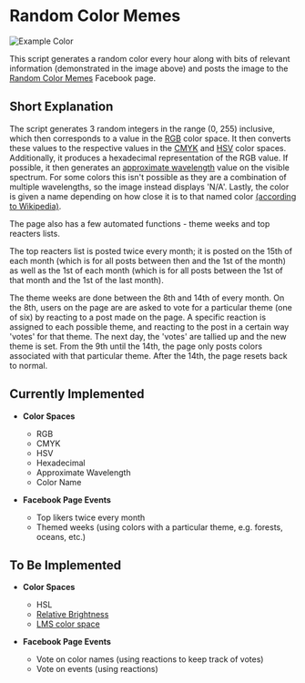 # Random Color Memes

![Example Color](https://i.imgur.com/pBjk2rE.png?raw=true)

This script generates a random color every hour along with bits of relevant information (demonstrated in the image above) and posts the image to the [Random Color Memes](https://www.facebook.com/randomcolormemes/) Facebook page.

## Short Explanation
The script generates 3 random integers in the range (0, 255) inclusive, which then corresponds to a value in the [RGB](https://en.wikipedia.org/wiki/RGB_color_space) color space. It then converts these values to the respective values in the [CMYK](https://en.wikipedia.org/wiki/CMYK_color_model) and [HSV](https://en.wikipedia.org/wiki/HSL_and_HSV) color spaces. Additionally, it produces a hexadecimal representation of the RGB value. 
If possible, it then generates an [approximate wavelength](https://en.wikipedia.org/wiki/Visible_spectrum) value on the visible spectrum. For some colors this isn't possible as they are a combination of multiple wavelengths, so the image instead displays 'N/A'. 
Lastly, the color is given a name depending on how close it is to that named color [(according to Wikipedia)](https://en.wikipedia.org/wiki/List_of_colors).

The page also has a few automated functions - theme weeks and top reacters lists.

The top reacters list is posted twice every month; it is posted on the 15th of each month (which is for all posts between then and the 1st of the month) as well as the 1st of each month (which is for all posts between the 1st of that month and the 1st of the last month).

The theme weeks are done between the 8th and 14th of every month. On the 8th, users on the page are are asked to vote for a particular theme (one of six) by reacting to a post made on the page. A specific reaction is assigned to each possible theme, and reacting to the post in a certain way 'votes' for that theme. The next day, the 'votes' are tallied up and the new theme is set. From the 9th until the 14th, the page only posts colors associated with that particular theme. After the 14th, the page resets back to normal. 

## Currently Implemented
 - **Color Spaces**
     - RGB
     - CMYK
     - HSV
     - Hexadecimal
     - Approximate Wavelength
     - Color Name
     
 - **Facebook Page Events**
     - Top likers twice every month
     - Themed weeks (using colors with a particular theme, e.g. forests, oceans, etc.)
     
     
## To Be Implemented
 - **Color Spaces**
     - HSL
     - [Relative Brightness](https://en.wikipedia.org/wiki/Brightness)
     - [LMS color space](https://en.wikipedia.org/wiki/LMS_color_space)
     
 - **Facebook Page Events**
     - Vote on color names (using reactions to keep track of votes)
     - Vote on events (using reactions)
     
